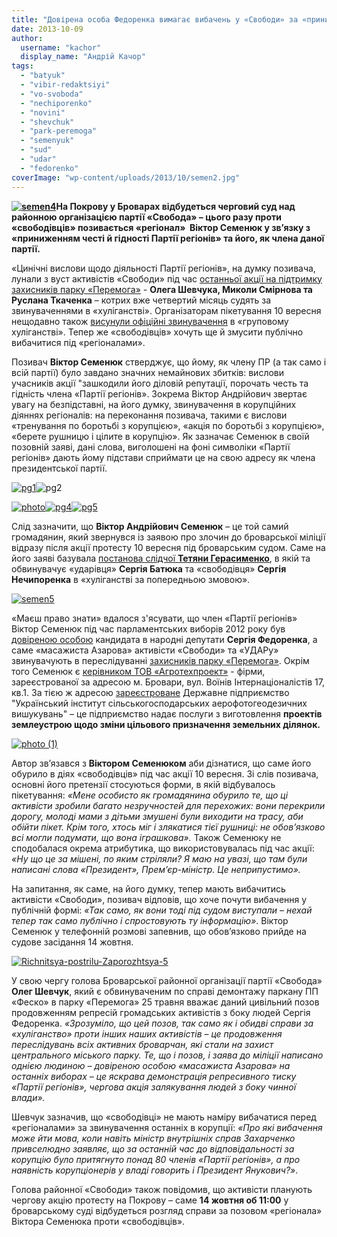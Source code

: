 ```yaml
---
title: "Довірена особа Федоренка вимагає вибачень у «Свободи» за «приниження гідності «Партії регіонів»"
date: 2013-10-09
author: 
  username: "kachor"
  display_name: "Андрій Качор"
tags: 
  - "batyuk"
  - "vibir-redaktsiyi"
  - "vo-svoboda"
  - "nechiporenko"
  - "novini"
  - "shevchuk"
  - "park-peremoga"
  - "semenyuk"
  - "sud"
  - "udar"
  - "fedorenko"
coverImage: "wp-content/uploads/2013/10/semen2.jpg"
---
```


**[![semen4](https://mpz.brovary.org/wp-content/uploads/2013/10/semen4.jpg)](https://mpz.brovary.org/wp-content/uploads/2013/10/semen4.jpg)На Покрову у Броварах відбудеться черговий суд над районною організацією партії «Свобода» – цього разу проти «свободівців» позивається «регіонал»  Віктор Семенюк у зв’язку з «приниженням честі й гідності Партії регіонів» та його, як члена даної партії.**

«Цинічні вислови щодо діяльності Партії регіонів», на думку позивача, лунали з вуст активістів «Свободи» під час [останньої акції на підтримку захисників парку «Перемога»](https://mpz.brovary.org/na-chest-zaporozhtsya-u-brovarah-zastrelili-prezidenta-miskogo-golovu-ta-gubernatora/) - **Олега Шевчука, Миколи Смірнова та Руслана Ткаченка** – котрих вже четвертий місяць судять за звинуваченнями в «хуліганстві». Організаторам пікетування 10 вересня нещодавно також [висунули офіційні звинувачення](https://mpz.brovary.org/brovarskim-aktivistam-zagrozhuye-4-roki-za-patriotichni-pisni-ta-zakliki-borotisya-z-koruptsiyeyu/) в «груповому хуліганстві». Тепер же «свободівців» хочуть ще й змусити публічно вибачитися під «регіоналами».

Позивач **Віктор Семенюк** стверджує, що йому, як члену ПР (а так само і всій партії) було завдано значних немайнових збитків: вислови учасників акції "зашкодили його діловій репутації, порочать честь та гідність члена «Партії регіонів». Зокрема Віктор Андрійович звертає увагу на безпідставні, на його думку, звинувачення в корупційних діяннях регіоналів: на переконання позивача, такими є вислови «тренування по боротьбі з корупцією», «акція по боротьбі з корупцією», «берете рушницю і цілите в корупцію». Як зазначає Семенюк в своїй позовній заяві, дані слова, виголошені на фоні символіки «Партії регіонів» дають йому підстави сприймати це на свою адресу як члена президентської партії.

[![pg1](https://mpz.brovary.org/wp-content/uploads/2013/10/pg11.jpg)](https://mpz.brovary.org/wp-content/uploads/2013/10/pg11.jpg)![pg2](https://mpz.brovary.org/wp-content/uploads/2013/10/pg2.jpg)

[![photo](https://mpz.brovary.org/wp-content/uploads/2013/10/photo.jpg)](https://mpz.brovary.org/wp-content/uploads/2013/10/photo.jpg)[![pg4](https://mpz.brovary.org/wp-content/uploads/2013/10/pg4.jpg)](https://mpz.brovary.org/wp-content/uploads/2013/10/pg4.jpg)[![pg5](https://mpz.brovary.org/wp-content/uploads/2013/10/pg5.jpg)](https://mpz.brovary.org/wp-content/uploads/2013/10/pg5.jpg)

Слід зазначити, що **Віктор Андрійович Семенюк** – це той самий громадянин, який звернувся із заявою про злочин до броварської міліції відразу після акції протесту 10 вересня під броварським судом. Саме на його заяві базувала [постанова слідчої **Тетяни Герасименко**](https://mpz.brovary.org/brovarska-militsiya-restavruye-politichni-represiyi-1937-roku/), в якій та обвинувачує «ударівця» **Сергія Батюка** та «свободівця» **Сергія Нечипоренка** в «хуліганстві за попередньою змовою».

[![semen5](https://mpz.brovary.org/wp-content/uploads/2013/10/semen5.jpg)](https://mpz.brovary.org/wp-content/uploads/2013/10/semen5.jpg)

«Маєш право знати» вдалося з'ясувати, що член «Партії регіонів» Віктор Семенюк під час парламентських виборів 2012 року був [довіреною особою](http://zakon0.rada.gov.ua/laws/show/v0294359-12) кандидата в народні депутати **Сергія Федоренка**, а саме «масажиста Азарова» активісти «Свободи» та «УДАРу» звинувачують в переслідуванні [захисників парку «Перемога»](https://mpz.brovary.org/krivavi-sutichki-vidbulis-u-brovarah-mizh-meshkantsyami-ta-zabudovnikami-tsentralnogo-parku/). Окрім того Семенюк є [керівником ТОВ «Агротехпроект»](http://b2btoday.com.ua/id/2859790) - фірми, зареєстрованої за адресою м. Бровари, вул. Воїнів Інтернаціоналістів 17, кв.1. За тією ж адресою [зареєстроване](http://ukrisgagv.com.ua/p6417806-vigotovlennya-proektv-zemleustroyu.html) Державне підприємство "Український інститут сільськогосподарських аерофотогеодезичних вишукувань" – це підприємство надає послуги з виготовлення **проектів землеустрою щодо зміни цільового призначення земельних ділянок.**

[![photo (1)](https://mpz.brovary.org/wp-content/uploads/2013/10/photo-1.jpg)](https://mpz.brovary.org/wp-content/uploads/2013/10/photo-1.jpg)

Автор зв’язався з **Віктором Семенюком** аби дізнатися, що саме його обурило в діях «свободівців» під час акції 10 вересня. Зі слів позивача, основні його претензії стосуються форми, в якій відбувалось пікетування: _«Мене особисто як громадянина обурило те, що ці активісти зробили багато незручностей для перехожих: вони перекрили дорогу, молоді мами з дітьми змушені були виходити на трасу, аби обійти пікет. Крім того, хтось міг і злякатися тієї рушниці: не обов’язково всі могли подумати, що вона іграшкова»._ Також Семенюку не сподобалася окрема атрибутика, що використовувалась під час акції: _«Ну що це за мішені, по яким стріляли? Я маю на увазі, що там були написані слова «Президент», Прем’єр-міністр. Це неприпустимо»._  

На запитання, як саме, на його думку, тепер мають вибачитись активісти «Свободи», позивач відповів, що хоче почути вибачення у публічній формі: _«Так само, як вони тоді під судом виступали – нехай тепер так само публічно і спростовують ту інформацію»_. Віктор Семенюк у телефонній розмові запевнив, що обов’язково прийде на судове засідання 14 жовтня.

[![Richnitsya-postrilu-Zaporozhtsya-5](https://mpz.brovary.org/wp-content/uploads/2013/10/Richnitsya-postrilu-Zaporozhtsya-5.jpg)](https://mpz.brovary.org/wp-content/uploads/2013/10/Richnitsya-postrilu-Zaporozhtsya-5.jpg)

У свою чергу голова Броварської районної організації партії «Свобода» **Олег Шевчук**, який є обвинуваченим по справі демонтажу паркану ПП «Феско» в парку «Перемога» 25 травня вважає даний цивільний позов продовженням репресій громадських активістів з боку людей Сергія Федоренка. _«Зрозуміло, що цей позов, так само як і обидві справи за «хуліганство» проти інших наших активістів – це продовження переслідувань всіх активних броварчан, які стали на захист центрального міського парку. Те, що і позов, і заява до міліції написано однією людиною – довіреною особою «масажиста Азарова» на останніх виборах – це яскрава демонстрація репресивного тиску «Партії регіонів», чергова акція залякування людей з боку чинної влади»._ 

Шевчук зазначив, що «свободівці» не мають наміру вибачатися перед «регіоналами» за звинувачення останніх в корупції: _«Про які вибачення може йти мова, коли навіть міністр внутрішніх справ Захарченко привселюдно заявляє, що за останній час до відповідальності за корупцію було притягнуто понад 80 членів «Партії регіонів», а про наявність корупціонерів у владі говорить і Президент Янукович?»_.

Голова районної «Свободи» також повідомив, що активісти планують чергову акцію протесту на Покрову – саме **14 жовтня об 11:00** у броварському суді відбудеться розгляд справи за позовом «регіонала» Віктора Семенюка проти «свободівців».

